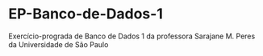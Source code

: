 # EP-Banco-de-Dados-1

Exercício-prograda de Banco de Dados 1 da professora Sarajane M. Peres da Universidade de São Paulo
